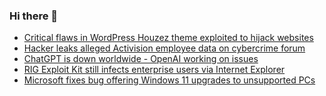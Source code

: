 ### Hi there 👋

<!--START_SECTION:feed-->
* [Critical flaws in WordPress Houzez theme exploited to hijack websites](https://www.bleepingcomputer.com/news/security/critical-flaws-in-wordpress-houzez-theme-exploited-to-hijack-websites/)
* [Hacker leaks alleged Activision employee data on cybercrime forum](https://www.bleepingcomputer.com/news/security/hacker-leaks-alleged-activision-employee-data-on-cybercrime-forum/)
* [ChatGPT is down worldwide - OpenAI working on issues](https://www.bleepingcomputer.com/news/technology/chatgpt-is-down-worldwide-openai-working-on-issues/)
* [RIG Exploit Kit still infects enterprise users via Internet Explorer](https://www.bleepingcomputer.com/news/security/rig-exploit-kit-still-infects-enterprise-users-via-internet-explorer/)
* [Microsoft fixes bug offering Windows 11 upgrades to unsupported PCs](https://www.bleepingcomputer.com/news/microsoft/microsoft-fixes-bug-offering-windows-11-upgrades-to-unsupported-pcs/)
<!--END_SECTION:feed-->

<!--
**frankenk/frankenk** is a ✨ _special_ ✨ repository because its `README.md` (this file) appears on your GitHub profile.

Here are some ideas to get you started:

- 🔭 I’m currently working on ...
- 🌱 I’m currently learning ...
- 👯 I’m looking to collaborate on ...
- 🤔 I’m looking for help with ...
- 💬 Ask me about ...
- 📫 How to reach me: ...
- 😄 Pronouns: ...
- ⚡ Fun fact: ...
-->



